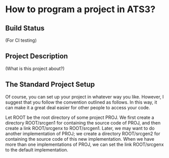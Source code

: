 # How to program a project in ATS3?

## Build Status

(For CI testing)

## Project Description

(What is this project about?)

## The Standard Project Setup

Of course, you can set up your project in whatever way you
like. However, I suggest that you follow the convention outlined as
follows. In this way, it can make it a great deal easier for other
people to access your code.

Let ROOT be the root directory of some project PROJ.
We first create a directory ROOT/srcgen1 for containing the source code
of PROJ, and then create a link ROOT/srcgenx to ROOT/srcgen1.
Later, we may want to do another implementation of PROJ; we create
a directory ROOT/srcgen2 for containing the source code of this new
implementation. When we have more than one implementations of PROJ, we
can set the link ROOT/srcgenx to the default implementation.

